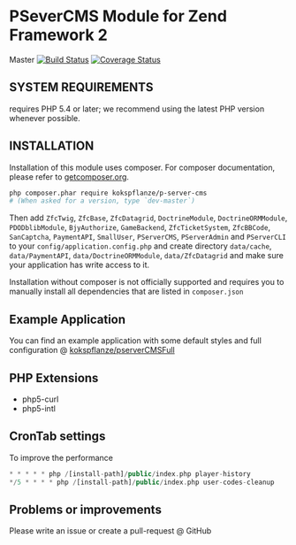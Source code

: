 # PSeverCMS Module for Zend Framework 2

Master
[![Build Status](https://travis-ci.org/kokspflanze/PServerCMS.svg?branch=master)](https://travis-ci.org/kokspflanze/PServerCMS?branch=master)
[![Coverage Status](https://coveralls.io/repos/kokspflanze/PServerCMS/badge.svg?branch=master)](https://coveralls.io/r/kokspflanze/PServerCMS?branch=master)

## SYSTEM REQUIREMENTS

requires PHP 5.4 or later; we recommend using the
latest PHP version whenever possible.

## INSTALLATION

Installation of this module uses composer. For composer documentation, please refer to
[getcomposer.org](http://getcomposer.org/).

```sh
php composer.phar require kokspflanze/p-server-cms
# (When asked for a version, type `dev-master`)
```

Then add `ZfcTwig`, `ZfcBase`, `ZfcDatagrid`, `DoctrineModule`, `DoctrineORMModule`, `PDODblibModule`, `BjyAuthorize`, `GameBackend`, `ZfcTicketSystem`,
`ZfcBBCode`, `SanCaptcha`, `PaymentAPI`, `SmallUser`, `PServerCMS`, `PServerAdmin` and `PServerCLI`
 to your `config/application.config.php` and create directory
`data/cache`, `data/PaymentAPI`, `data/DoctrineORMModule`, `data/ZfcDatagrid` and make sure your application has write access to it.

Installation without composer is not officially supported and requires you to manually install all dependencies
that are listed in `composer.json`

## Example Application

You can find an example application with some default styles and full configuration @ [kokspflanze/pserverCMSFull](https://github.com/kokspflanze/pserverCMSFull)

## PHP Extensions

- php5-curl
- php5-intl

## CronTab settings

To improve the performance

```php
* * * * * php /[install-path]/public/index.php player-history
*/5 * * * * php /[install-path]/public/index.php user-codes-cleanup
```

## Problems or improvements

Please write an issue or create a pull-request @ GitHub